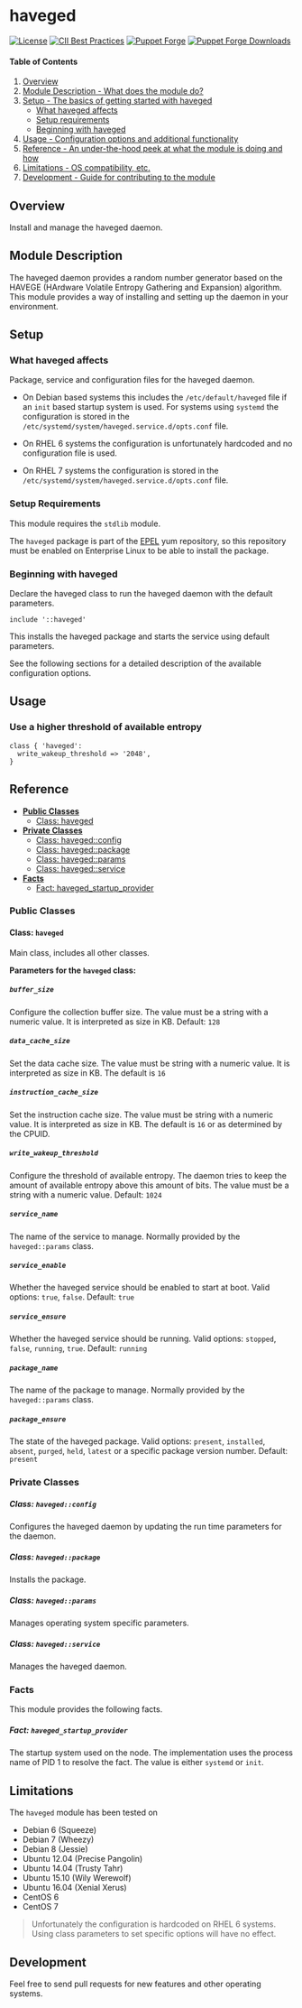 # haveged

[![License](https://img.shields.io/badge/license-BSD--2--Clause-blue.svg)](https://opensource.org/licenses/BSD-2-Clause)
[![CII Best Practices](https://bestpractices.coreinfrastructure.org/projects/73/badge)](https://bestpractices.coreinfrastructure.org/projects/73)
[![Puppet Forge](https://img.shields.io/puppetforge/v/simp/haveged.svg)](https://forge.puppetlabs.com/simp/haveged)
[![Puppet Forge Downloads](https://img.shields.io/puppetforge/dt/simp/haveged.svg)](https://forge.puppetlabs.com/simp/haveged)

#### Table of Contents

1. [Overview](#overview)
2. [Module Description - What does the module do?](#module-description)
3. [Setup - The basics of getting started with haveged](#setup)
	* [What haveged affects](#what-haveged-affects)
	* [Setup requirements](#setup-requirements)
	* [Beginning with haveged](#beginning-with-haveged)
4. [Usage - Configuration options and additional functionality](#usage)
5. [Reference - An under-the-hood peek at what the module is doing and how](#reference)
5. [Limitations - OS compatibility, etc.](#limitations)
6. [Development - Guide for contributing to the module](#development)

## Overview

Install and manage the haveged daemon.

## Module Description

The haveged daemon provides a random number generator based on the HAVEGE
(HArdware Volatile Entropy Gathering and Expansion) algorithm. This module
provides a way of installing and setting up the daemon in your environment.

## Setup

### What haveged affects

Package, service and configuration files for the haveged daemon.

* On Debian based systems this includes the `/etc/default/haveged` file if an
  `init` based startup system is used. For systems using `systemd` the
  configuration is stored in the
  `/etc/systemd/system/haveged.service.d/opts.conf` file.

* On RHEL 6 systems the configuration is unfortunately hardcoded and no
  configuration file is used.

* On RHEL 7 systems the configuration is stored in the
  `/etc/systemd/system/haveged.service.d/opts.conf` file.

### Setup Requirements

This module requires the `stdlib` module.

The `haveged` package is part of the
[EPEL](https://fedoraproject.org/wiki/EPEL) yum repository, so this repository
must be enabled on Enterprise Linux to be able to install the package.

### Beginning with haveged

Declare the haveged class to run the haveged daemon with the default
parameters.

```puppet
include '::haveged'
```

This installs the haveged package and starts the service using default
parameters.

See the following sections for a detailed description of the available
configuration options.

## Usage

### Use a higher threshold of available entropy

```puppet
class { 'haveged':
  write_wakeup_threshold => '2048',
}
```

## Reference

- [**Public Classes**](#public-classes)
  - [Class: haveged](#class-haveged)
- [**Private Classes**](#private-classes)
  - [Class: haveged::config](#class-havegedconfig)
  - [Class: haveged::package](#class-havegedpackage)
  - [Class: haveged::params](#class-havegedparams)
  - [Class: haveged::service](#class-havegedservice)
- [**Facts**](#facts)
  - [Fact: haveged_startup_provider](#fact-haveged_startup_provider)

### Public Classes

#### Class: `haveged`

Main class, includes all other classes.

**Parameters for the `haveged` class:**

##### `buffer_size`

Configure the collection buffer size. The value must be a string with a numeric
value. It is interpreted as size in KB. Default: `128`

##### `data_cache_size`

Set the data cache size. The value must be string with a numeric value. It is
interpreted as size in KB. The default is `16`

##### `instruction_cache_size`

Set the instruction cache size. The value must be string with a numeric value.
It is interpreted as size in KB. The default is `16` or as determined by the
CPUID.

##### `write_wakeup_threshold`

Configure the threshold of available entropy. The daemon tries to keep the
amount of available entropy above this amount of bits. The value must be a
string with a numeric value. Default: `1024`

##### `service_name`

The name of the service to manage. Normally provided by the `haveged::params`
class.

##### `service_enable`

Whether the haveged service should be enabled to start at boot. Valid options:
`true`, `false`. Default: `true`

##### `service_ensure`

Whether the haveged service should be running. Valid options: `stopped`,
`false`, `running`, `true`. Default: `running`

##### `package_name`

The name of the package to manage. Normally provided by the `haveged::params`
class.

##### `package_ensure`

The state of the haveged package. Valid options: `present`, `installed`,
`absent`, `purged`, `held`, `latest` or a specific package version number.
Default: `present`

### Private Classes

##### Class: `haveged::config`

Configures the haveged daemon by updating the run time parameters for the
daemon.

##### Class: `haveged::package`

Installs the package.

##### Class: `haveged::params`

Manages operating system specific parameters.

##### Class: `haveged::service`

Manages the haveged daemon.

### Facts

This module provides the following facts.

##### Fact: `haveged_startup_provider`

The startup system used on the node. The implementation uses the process name
of PID 1 to resolve the fact. The value is either `systemd` or `init`.

## Limitations

The `haveged` module has been tested on

* Debian 6 (Squeeze)
* Debian 7 (Wheezy)
* Debian 8 (Jessie)
* Ubuntu 12.04 (Precise Pangolin)
* Ubuntu 14.04 (Trusty Tahr)
* Ubuntu 15.10 (Wily Werewolf)
* Ubuntu 16.04 (Xenial Xerus)
* CentOS 6
* CentOS 7

> Unfortunately the configuration is hardcoded on RHEL 6 systems. Using class
> parameters to set specific options will have no effect.

## Development

Feel free to send pull requests for new features and other operating systems.
